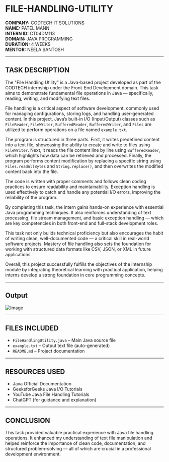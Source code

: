 # FILE-HANDLING-UTILITY

**COMPANY:** CODTECH IT SOLUTIONS  
**NAME:** PATEL MANN  
**INTERN ID:** CT04DM113  
**DOMAIN:** JAVA PROGRAMMING  
**DURATION:** 4 WEEKS  
**MENTOR:** NEELA SANTOSH  

---

## TASK DESCRIPTION

The "File Handling Utility" is a Java-based project developed as part of the CODTECH internship under the Front-End Development domain. This task aims to demonstrate fundamental file operations in Java — specifically, reading, writing, and modifying text files.

File handling is a critical aspect of software development, commonly used for managing configurations, storing logs, and handling user-generated content. In this project, Java’s built-in I/O (Input/Output) classes such as `FileReader`, `FileWriter`, `BufferedReader`, `BufferedWriter`, and `Files` are utilized to perform operations on a file named `example.txt`.

The program is structured in three parts. First, it writes predefined content into a text file, showcasing the ability to create and write to files using `FileWriter`. Next, it reads the file content line by line using `BufferedReader`, which highlights how data can be retrieved and processed. Finally, the program performs content modification by replacing a specific string using `Files.readAllBytes` and `String.replace()`, and then overwrites the modified content back into the file.

The code is written with proper comments and follows clean coding practices to ensure readability and maintainability. Exception handling is used effectively to catch and handle any potential I/O errors, improving the reliability of the program.

By completing this task, the intern gains hands-on experience with essential Java programming techniques. It also reinforces understanding of text processing, file stream management, and basic exception handling — which are key competencies in both front-end and full-stack development roles.

This task not only builds technical proficiency but also encourages the habit of writing clean, well-documented code — a critical skill in real-world software projects. Mastery of file handling also sets the foundation for working with structured data formats like CSV, JSON, or XML in future applications.

Overall, this project successfully fulfills the objectives of the internship module by integrating theoretical learning with practical application, helping interns develop a strong foundation in core programming concepts.

---

## Output
![Image](https://github.com/user-attachments/assets/033c2c9d-07b7-4d34-ade6-d159753ac1bb)   

---

## FILES INCLUDED
- `FileHandlingUtility.java` – Main Java source file
- `example.txt` – Output text file (auto-generated)
- `README.md` – Project documentation

---

## RESOURCES USED
- Java Official Documentation
- GeeksforGeeks Java I/O Tutorials
- YouTube Java File Handling Tutorials
- ChatGPT (for guidance and explanation)

---

## CONCLUSION

This task provided valuable practical experience with Java file handling operations. It enhanced my understanding of text file manipulation and helped reinforce the importance of clean code, documentation, and structured problem-solving — all of which are crucial in a professional development environment.

